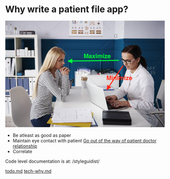 # Why write a patient file app?

![eye contact](./images/maintain-eye-contact-with-patient.png)


* Be atleast as good as paper
* Maintain eye contact with patient
    [Go out of the way of patient doctor relationship](https://khn.org/news/death-by-a-thousand-clicks/)
* Correlate 

Code level documentation is at: /styleguidist/
 

[todo.md](todo.md)
[tech-why.md](tech-why.md)
